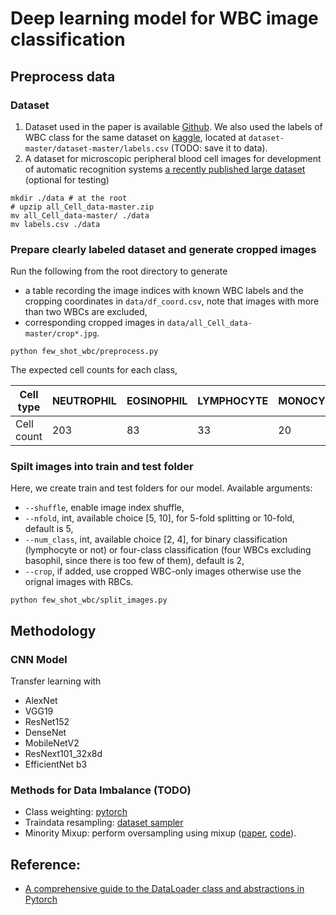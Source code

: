 # Deep learning model for WBC image classification
## Preprocess data
### Dataset
1. Dataset used in the paper is available [Github](https://github.com/akshaylamba/all_CELL_data). We also used the labels of WBC class for the same dataset on [kaggle](https://www.kaggle.com/datasets/paultimothymooney/blood-cells?resource=download), located at ```dataset-master/dataset-master/labels.csv``` (TODO: save it to data).
1. A dataset for microscopic peripheral blood cell images for development of automatic recognition systems [a recently published large dataset](https://data.mendeley.com/datasets/snkd93bnjr/1) (optional for
  testing)
  
```
mkdir ./data # at the root
# upzip all_Cell_data-master.zip
mv all_Cell_data-master/ ./data
mv labels.csv ./data
```
### Prepare clearly labeled dataset and generate cropped images
Run the following from the root directory to generate 

- a table recording the image indices with known WBC labels and the cropping coordinates in ```data/df_coord.csv```, note that images with more than two WBCs are excluded,
- corresponding cropped images in ```data/all_Cell_data-master/crop*.jpg```.

```
python few_shot_wbc/preprocess.py
```
The expected cell counts for each class,
<!---
|Cell type| Cell count|
| --- | ----------- |
|NEUTROPHIL| 205|
|EOSINOPHIL|87|
|LYMPHOCYTE| 33|
|MONOCYTE| 20| 
|BASOPHIL| 3|
-->

|Cell type| NEUTROPHIL|EOSINOPHIL|LYMPHOCYTE|MONOCYTE|BASOPHIL|
| --- | ----------- |----------- |----------- |----------- |----------- |
|Cell count| 203|83|33|20| 3|

### Spilt images into train and test folder
Here, we create train and test folders for our model. Available arguments:

- ```--shuffle```, enable image index shuffle,
- ```--nfold```, int, available choice [5, 10], for 5-fold splitting or 10-fold, default is 5,
- ```--num_class```, int, available choice [2, 4], for binary classification (lymphocyte or not) or four-class classification (four WBCs excluding basophil, since there is too few of them), default is 2,
- ```--crop```, if added, use cropped WBC-only images otherwise use the orignal images with RBCs.

```
python few_shot_wbc/split_images.py
```

## Methodology

### CNN Model
Transfer learning with 

- AlexNet
- VGG19
- ResNet152
- DenseNet
- MobileNetV2
- ResNext101_32x8d
- EfficientNet b3


### Methods for Data Imbalance (TODO)
- Class weighting: [pytorch](https://discuss.pytorch.org/t/dealing-with-imbalanced-datasets-in-pytorch/22596)
- Traindata resampling: [dataset sampler](https://github.com/ufoym/imbalanced-dataset-sampler)
- Minority Mixup: perform oversampling using mixup ([paper](https://arxiv.org/pdf/1710.09412.pdf), [code](https://github.com/facebookresearch/mixup-cifar10)).


## Reference:
- [A comprehensive guide to the DataLoader class and abstractions in Pytorch](https://blog.paperspace.com/dataloaders-abstractions-pytorch/)

